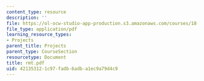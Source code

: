 ```yaml
---
content_type: resource
description: ''
file: https://ol-ocw-studio-app-production.s3.amazonaws.com/courses/18-996-random-matrix-theory-and-its-applications-spring-2004/421353121c97fadb6adba1ec9a79d4c9_rmt.pdf
file_type: application/pdf
learning_resource_types:
- Projects
parent_title: Projects
parent_type: CourseSection
resourcetype: Document
title: rmt.pdf
uid: 42135312-1c97-fadb-6adb-a1ec9a79d4c9
---
```

